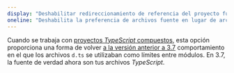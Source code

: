 ```yaml
---
display: "Deshabilitar redireccionamiento de referencia del proyecto fuente"
oneline: "Deshabilita la preferencia de archivos fuente en lugar de archivos de declaración al hacer referencia a proyectos compuestos."
---
```


Cuando se trabaja con [proyectos *TypeScript* compuestos](/docs/handbook/project-reference.html), esta opción proporciona una forma de volver [a la versión anterior a 3.7](/docs/handbook/release-notes/typescript-3-7.html#build-free-edit-with-project-reference) comportamiento en el que los archivos `d.ts` se utilizaban como límites entre módulos.
En 3.7, la fuente de verdad ahora son tus archivos *TypeScript*.
